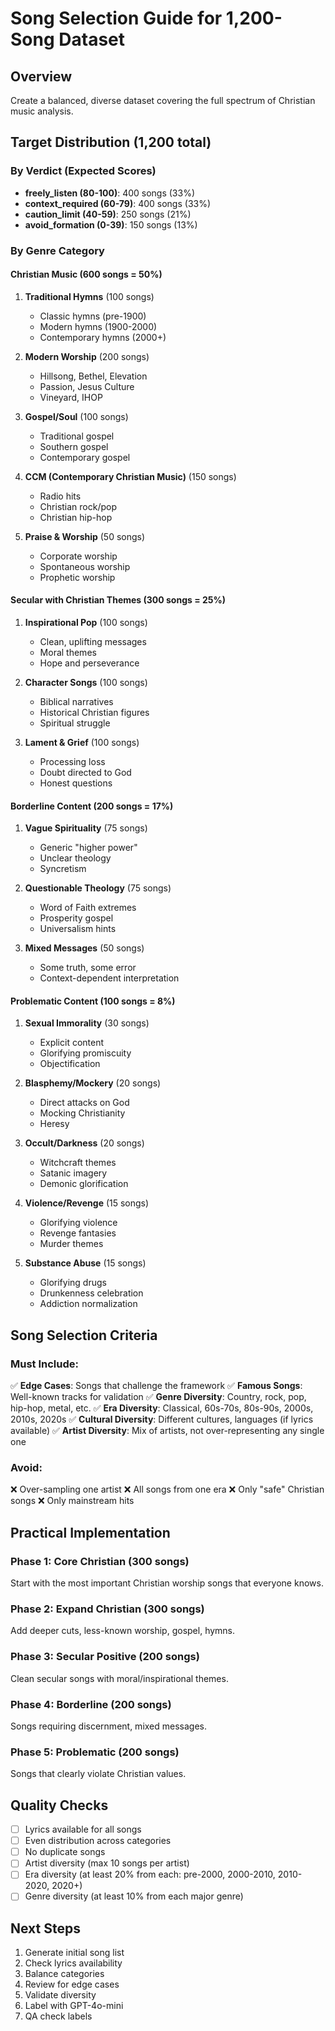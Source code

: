 # Song Selection Guide for 1,200-Song Dataset

## Overview
Create a balanced, diverse dataset covering the full spectrum of Christian music analysis.

## Target Distribution (1,200 total)

### By Verdict (Expected Scores)
- **freely_listen (80-100)**: 400 songs (33%)
- **context_required (60-79)**: 400 songs (33%)
- **caution_limit (40-59)**: 250 songs (21%)
- **avoid_formation (0-39)**: 150 songs (13%)

### By Genre Category

#### Christian Music (600 songs = 50%)
1. **Traditional Hymns** (100 songs)
   - Classic hymns (pre-1900)
   - Modern hymns (1900-2000)
   - Contemporary hymns (2000+)

2. **Modern Worship** (200 songs)
   - Hillsong, Bethel, Elevation
   - Passion, Jesus Culture
   - Vineyard, IHOP
   
3. **Gospel/Soul** (100 songs)
   - Traditional gospel
   - Southern gospel
   - Contemporary gospel
   
4. **CCM (Contemporary Christian Music)** (150 songs)
   - Radio hits
   - Christian rock/pop
   - Christian hip-hop
   
5. **Praise & Worship** (50 songs)
   - Corporate worship
   - Spontaneous worship
   - Prophetic worship

#### Secular with Christian Themes (300 songs = 25%)
1. **Inspirational Pop** (100 songs)
   - Clean, uplifting messages
   - Moral themes
   - Hope and perseverance

2. **Character Songs** (100 songs)
   - Biblical narratives
   - Historical Christian figures
   - Spiritual struggle

3. **Lament & Grief** (100 songs)
   - Processing loss
   - Doubt directed to God
   - Honest questions

#### Borderline Content (200 songs = 17%)
1. **Vague Spirituality** (75 songs)
   - Generic "higher power"
   - Unclear theology
   - Syncretism

2. **Questionable Theology** (75 songs)
   - Word of Faith extremes
   - Prosperity gospel
   - Universalism hints

3. **Mixed Messages** (50 songs)
   - Some truth, some error
   - Context-dependent interpretation

#### Problematic Content (100 songs = 8%)
1. **Sexual Immorality** (30 songs)
   - Explicit content
   - Glorifying promiscuity
   - Objectification

2. **Blasphemy/Mockery** (20 songs)
   - Direct attacks on God
   - Mocking Christianity
   - Heresy

3. **Occult/Darkness** (20 songs)
   - Witchcraft themes
   - Satanic imagery
   - Demonic glorification

4. **Violence/Revenge** (15 songs)
   - Glorifying violence
   - Revenge fantasies
   - Murder themes

5. **Substance Abuse** (15 songs)
   - Glorifying drugs
   - Drunkenness celebration
   - Addiction normalization

## Song Selection Criteria

### Must Include:
✅ **Edge Cases**: Songs that challenge the framework
✅ **Famous Songs**: Well-known tracks for validation
✅ **Genre Diversity**: Country, rock, pop, hip-hop, metal, etc.
✅ **Era Diversity**: Classical, 60s-70s, 80s-90s, 2000s, 2010s, 2020s
✅ **Cultural Diversity**: Different cultures, languages (if lyrics available)
✅ **Artist Diversity**: Mix of artists, not over-representing any single one

### Avoid:
❌ Over-sampling one artist
❌ All songs from one era
❌ Only "safe" Christian songs
❌ Only mainstream hits

## Practical Implementation

### Phase 1: Core Christian (300 songs)
Start with the most important Christian worship songs that everyone knows.

### Phase 2: Expand Christian (300 songs)
Add deeper cuts, less-known worship, gospel, hymns.

### Phase 3: Secular Positive (200 songs)
Clean secular songs with moral/inspirational themes.

### Phase 4: Borderline (200 songs)
Songs requiring discernment, mixed messages.

### Phase 5: Problematic (200 songs)
Songs that clearly violate Christian values.

## Quality Checks
- [ ] Lyrics available for all songs
- [ ] Even distribution across categories
- [ ] No duplicate songs
- [ ] Artist diversity (max 10 songs per artist)
- [ ] Era diversity (at least 20% from each: pre-2000, 2000-2010, 2010-2020, 2020+)
- [ ] Genre diversity (at least 10% from each major genre)

## Next Steps
1. Generate initial song list
2. Check lyrics availability
3. Balance categories
4. Review for edge cases
5. Validate diversity
6. Label with GPT-4o-mini
7. QA check labels

